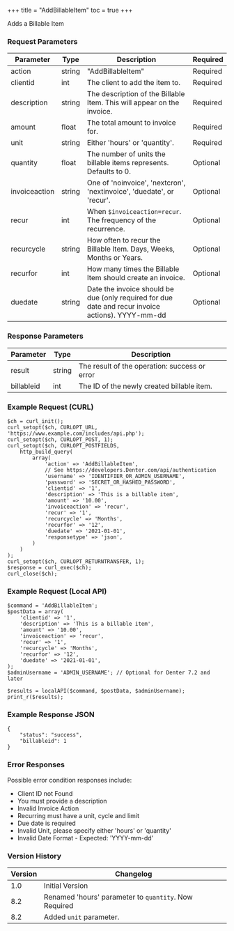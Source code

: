+++
title = "AddBillableItem"
toc = true
+++

Adds a Billable Item

### Request Parameters

| Parameter | Type | Description | Required |
| --------- | ---- | ----------- | -------- |
| action | string | "AddBillableItem" | Required |
| clientid | int | The client to add the item to. | Required |
| description | string | The description of the Billable Item. This will appear on the invoice. | Required |
| amount | float | The total amount to invoice for. | Required |
| unit | string | Either 'hours' or 'quantity'. | Required |
| quantity | float | The number of units the billable items represents. Defaults to 0. | Optional |
| invoiceaction | string | One of 'noinvoice', 'nextcron', 'nextinvoice', 'duedate', or 'recur'. | Optional |
| recur | int | When `$invoiceaction=recur`. The frequency of the recurrence. | Optional |
| recurcycle | string | How often to recur the Billable Item. Days, Weeks, Months or Years. | Optional |
| recurfor | int | How many times the Billable Item should create an invoice. | Optional |
| duedate | string | Date the invoice should be due (only required for due date and recur invoice actions). YYYY-mm-dd | Optional |

### Response Parameters

| Parameter | Type | Description |
| --------- | ---- | ----------- |
| result | string | The result of the operation: success or error |
| billableid | int | The ID of the newly created billable item. |


### Example Request (CURL)

```
$ch = curl_init();
curl_setopt($ch, CURLOPT_URL, 'https://www.example.com/includes/api.php');
curl_setopt($ch, CURLOPT_POST, 1);
curl_setopt($ch, CURLOPT_POSTFIELDS,
    http_build_query(
        array(
            'action' => 'AddBillableItem',
            // See https://developers.Denter.com/api/authentication
            'username' => 'IDENTIFIER_OR_ADMIN_USERNAME',
            'password' => 'SECRET_OR_HASHED_PASSWORD',
            'clientid' => '1',
            'description' => 'This is a billable item',
            'amount' => '10.00',
            'invoiceaction' => 'recur',
            'recur' => '1',
            'recurcycle' => 'Months',
            'recurfor' => '12',
            'duedate' => '2021-01-01',
            'responsetype' => 'json',
        )
    )
);
curl_setopt($ch, CURLOPT_RETURNTRANSFER, 1);
$response = curl_exec($ch);
curl_close($ch);
```


### Example Request (Local API)

```
$command = 'AddBillableItem';
$postData = array(
    'clientid' => '1',
    'description' => 'This is a billable item',
    'amount' => '10.00',
    'invoiceaction' => 'recur',
    'recur' => '1',
    'recurcycle' => 'Months',
    'recurfor' => '12',
    'duedate' => '2021-01-01',
);
$adminUsername = 'ADMIN_USERNAME'; // Optional for Denter 7.2 and later

$results = localAPI($command, $postData, $adminUsername);
print_r($results);
```


### Example Response JSON

```
{
    "status": "success",
    "billableid": 1
}
```


### Error Responses

Possible error condition responses include:

* Client ID not Found
* You must provide a description
* Invalid Invoice Action
* Recurring must have a unit, cycle and limit
* Due date is required
* Invalid Unit, please specify either 'hours' or 'quantity'
* Invalid Date Format - Expected: 'YYYY-mm-dd'


### Version History

| Version | Changelog |
| ------- | --------- |
| 1.0 | Initial Version |
| 8.2 | Renamed 'hours' parameter to `quantity`. Now Required |
| 8.2 | Added `unit` parameter. |
